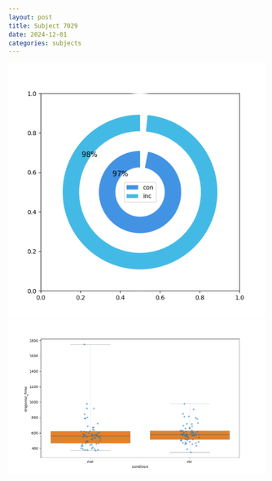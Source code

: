 ```yaml
---
layout: post
title: Subject 7029
date: 2024-12-01
categories: subjects
---
```


![](data/7029/run-16/7029_accuracy_by_condition.png)
![](data/7029/run-16/7029_rt.png)
